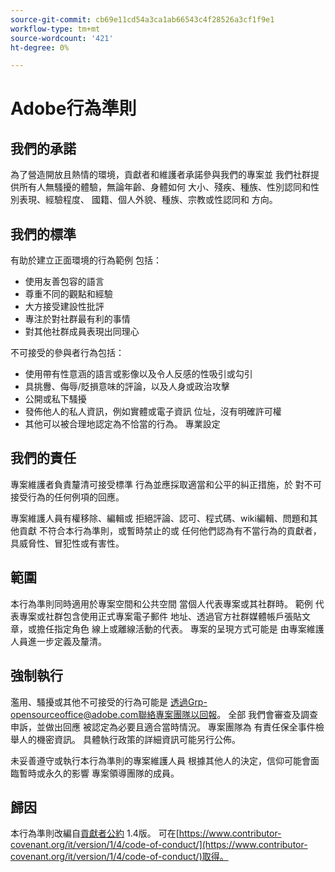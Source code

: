 ```yaml
---
source-git-commit: cb69e11cd54a3ca1ab66543c4f28526a3cf1f9e1
workflow-type: tm+mt
source-wordcount: '421'
ht-degree: 0%

---
```

# Adobe行為準則

## 我們的承諾

為了營造開放且熱情的環境，貢獻者和維護者承諾參與我們的專案並
我們社群提供所有人無騷擾的體驗，無論年齡、身體如何
大小、殘疾、種族、性別認同和性別表現、經驗程度、
國籍、個人外貌、種族、宗教或性認同和
方向。

## 我們的標準

有助於建立正面環境的行為範例
包括：

* 使用友善包容的語言
* 尊重不同的觀點和經驗
* 大方接受建設性批評
* 專注於對社群最有利的事情
* 對其他社群成員表現出同理心

不可接受的參與者行為包括：

* 使用帶有性意涵的語言或影像以及令人反感的性吸引或勾引
* 具挑釁、侮辱/貶損意味的評論，以及人身或政治攻擊
* 公開或私下騷擾
* 發佈他人的私人資訊，例如實體或電子資訊
位址，沒有明確許可權
* 其他可以被合理地認定為不恰當的行為。
專業設定

## 我們的責任

專案維護者負責釐清可接受標準
行為並應採取適當和公平的糾正措施，於
對不可接受行為的任何例項的回應。

專案維護人員有權移除、編輯或
拒絕評論、認可、程式碼、wiki編輯、問題和其他貢獻
不符合本行為準則，或暫時禁止的或
任何他們認為有不當行為的貢獻者，
具威脅性、冒犯性或有害性。

## 範圍

本行為準則同時適用於專案空間和公共空間
當個人代表專案或其社群時。 範例
代表專案或社群包含使用正式專案電子郵件
地址、透過官方社群媒體帳戶張貼文章，或擔任指定角色
線上或離線活動的代表。 專案的呈現方式可能是
由專案維護人員進一步定義及釐清。

## 強制執行

濫用、騷擾或其他不可接受的行為可能是
透過Grp-opensourceoffice@adobe.com聯絡專案團隊以回報。 全部
我們會審查及調查申訴，並做出回應
被認定為必要且適合當時情況。 專案團隊為
有責任保全事件檢舉人的機密資訊。
具體執行政策的詳細資訊可能另行公佈。

未妥善遵守或執行本行為準則的專案維護人員
根據其他人的決定，信仰可能會面臨暫時或永久的影響
專案領導團隊的成員。

## 歸因

本行為準則改編自[貢獻者公約](https://www.contributor-covenant.org/) 1.4版。
可在[https://www.contributor-covenant.org/it/version/1/4/code-of-conduct/](https://www.contributor-covenant.org/it/version/1/4/code-of-conduct/)取得。
